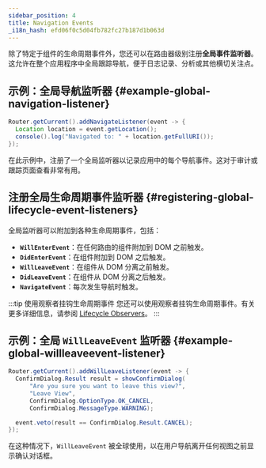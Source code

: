 ```yaml
---
sidebar_position: 4
title: Navigation Events
_i18n_hash: efd06f0c5d04fb782fc27b187d1b063d
---
```

除了特定于组件的生命周期事件外，您还可以在路由器级别注册**全局事件监听器**。这允许在整个应用程序中全局跟踪导航，便于日志记录、分析或其他横切关注点。

## 示例：全局导航监听器 {#example-global-navigation-listener}

```java
Router.getCurrent().addNavigateListener(event -> {
  Location location = event.getLocation();
  console().log("Navigated to: " + location.getFullURI());
});
```

在此示例中，注册了一个全局监听器以记录应用中的每个导航事件。这对于审计或跟踪页面查看非常有用。

## 注册全局生命周期事件监听器 {#registering-global-lifecycle-event-listeners}

全局监听器可以附加到各种生命周期事件，包括：

- **`WillEnterEvent`**：在任何路由的组件附加到 DOM 之前触发。
- **`DidEnterEvent`**：在组件附加到 DOM 之后触发。
- **`WillLeaveEvent`**：在组件从 DOM 分离之前触发。
- **`DidLeaveEvent`**：在组件从 DOM 分离之后触发。
- **`NavigateEvent`**：每次发生导航时触发。

:::tip 使用观察者挂钩生命周期事件
您还可以使用观察者挂钩生命周期事件。有关更多详细信息，请参阅 [Lifecycle Observers](./observers)。
:::

## 示例：全局 `WillLeaveEvent` 监听器 {#example-global-willleaveevent-listener}

```java
Router.getCurrent().addWillLeaveListener(event -> {
  ConfirmDialog.Result result = showConfirmDialog(
      "Are you sure you want to leave this view?",
      "Leave View",
      ConfirmDialog.OptionType.OK_CANCEL,
      ConfirmDialog.MessageType.WARNING);

  event.veto(result == ConfirmDialog.Result.CANCEL);
});
```

在这种情况下，`WillLeaveEvent` 被全球使用，以在用户导航离开任何视图之前显示确认对话框。
